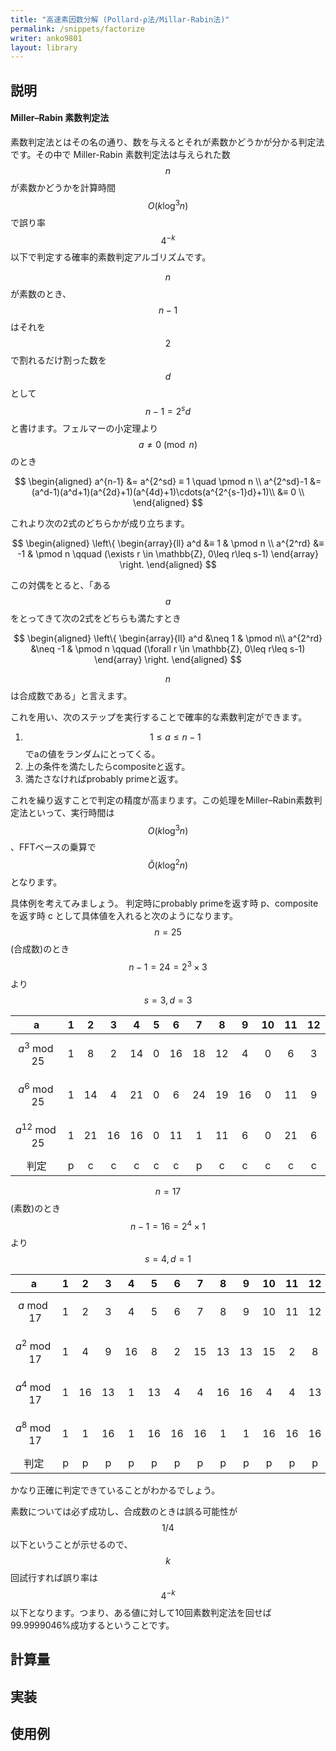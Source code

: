 ```yaml
---
title: "高速素因数分解 (Pollard-ρ法/Millar-Rabin法)"
permalink: /snippets/factorize
writer: anko9801
layout: library
---
```


## 説明

#### Miller–Rabin 素数判定法

素数判定法とはその名の通り、数を与えるとそれが素数かどうかが分かる判定法です。その中で Miller-Rabin 素数判定法は与えられた数 $$n$$ が素数かどうかを計算時間 $$O(k\log^3 n)$$ で誤り率 $$4^{-k}$$ 以下で判定する確率的素数判定アルゴリズムです。

$$n$$ が素数のとき、$$n-1$$ はそれを $$2$$ で割れるだけ割った数を $$d$$ として $$n-1 = 2^sd$$ と書けます。フェルマーの小定理より $$a≠0 \pmod n$$ のとき

$$
\begin{aligned}
a^{n-1} &= a^{2^sd} ≡ 1 \quad \pmod n \\
a^{2^sd}-1 &= (a^d-1)(a^d+1)(a^{2d}+1)(a^{4d}+1)\cdots(a^{2^{s-1}d}+1)\\
&≡ 0 \\
\end{aligned}
$$

これより次の2式のどちらかが成り立ちます。

$$
\begin{aligned}
\left\{
\begin{array}{ll}
a^d &≡ 1 & \pmod n \\
a^{2^rd} &≡ -1 & \pmod n \qquad (\exists r \in \mathbb{Z}, 0\leq r\leq s-1)
\end{array}
\right.
\end{aligned}
$$

この対偶をとると、「ある $$a$$ をとってきて次の2式をどちらも満たすとき

$$
\begin{aligned}
\left\{
\begin{array}{ll}
a^d &\neq 1 & \pmod n\\
a^{2^rd} &\neq -1 & \pmod n \qquad (\forall r \in \mathbb{Z}, 0\leq r\leq s-1)
\end{array}
\right.
\end{aligned}
$$

$$n$$ は合成数である」と言えます。

これを用い、次のステップを実行することで確率的な素数判定ができます。
1. $$1\leq a \leq n-1$$ でaの値をランダムにとってくる。
2. 上の条件を満たしたらcompositeと返す。
3. 満たさなければprobably primeと返す。

これを繰り返すことで判定の精度が高まります。この処理をMiller–Rabin素数判定法といって、実行時間は $$O(k\log^3 n)$$ 、FFTベースの乗算で $$Õ(k\log^2 n)$$ となります。

具体例を考えてみましょう。
判定時にprobably primeを返す時 p、compositeを返す時 c として具体値を入れると次のようになります。
$$n = 25$$ (合成数)のとき
$$n-1 = 24 = 2^3 \times 3$$ より $$s = 3, d = 3$$

| a | 1 | 2 | 3 | 4 | 5 | 6 | 7 | 8 | 9 | 10 | 11 | 12 | 13 | 14 | 15 | 16 | 17 | 18 | 19 | 20 | 21 | 22 | 23 | 24 |
|:-:|:-:|:-:|:-:|:-:|:-:|:-:|:-:|:-:|:-:|:-:|:-:|:-:|:-:|:-:|:-:|:-:|:-:|:-:|:-:|:-:|:-:|:-:|:-:|:-:|
| $$a^3 \bmod 25$$ | 1 | 8 | 2 | 14 | 0 | 16 | 18 | 12 | 4 | 0 | 6 | 3 | 22 | 19 | 0 | 21 | 13 | 7 | 9 | 0 | 11 | 23 | 17 | 24 |
| $$a^6 \bmod 25$$ | 1 | 14 | 4 | 21 | 0 | 6 | 24 | 19 | 16 | 0 | 11 | 9 | 9 | 11 | 0 | 16 | 19 | 24 | 6 | 0 | 21 | 4 | 14 | 1 |
| $$a^{12} \bmod 25$$ | 1 | 21 | 16 | 16 | 0 | 11 | 1 | 11 | 6 | 0 | 21 | 6 | 6 | 21 | 0 | 6 | 11 | 1 | 11 | 0 | 16 | 16 | 21 | 1 |
| 判定 | p | c | c | c | c | c | p | c | c | c | c | c | c | c | c | c | c | p | c | c | c | c | c | p |

$$n = 17$$ (素数)のとき
$$n-1 = 16 = 2^4 \times 1$$ より $$s = 4, d = 1$$

| a | 1 | 2 | 3 | 4 | 5 | 6 | 7 | 8 | 9 | 10 | 11 | 12 | 13 | 14 | 15 | 16 |
|:-:|:-:|:-:|:-:|:-:|:-:|:-:|:-:|:-:|:-:|:-:|:-:|:-:|:-:|:-:|:-:|:-:|
| $$a \bmod 17$$ | 1 | 2 | 3 | 4 | 5 | 6 | 7 | 8 | 9 | 10 | 11 | 12 | 13 | 14 | 15 | 16 |
| $$a^2 \bmod 17$$ | 1 | 4 | 9 | 16 | 8 | 2 | 15 | 13 | 13 | 15 | 2 | 8 | 16 | 9 | 4 | 1 |
| $$a^4 \bmod 17$$ | 1 | 16 | 13 | 1 | 13 | 4 | 4 | 16 | 16 | 4 | 4 | 13 | 1 | 13 | 16 | 1 |
| $$a^8 \bmod 17$$ | 1 | 1 | 16 | 1 | 16 | 16 | 16 | 1 | 1 | 16 | 16 | 16 | 1 | 16 | 1 | 1 |
| 判定 | p | p | p | p | p | p | p | p | p | p | p | p | p | p | p | p |

かなり正確に判定できていることがわかるでしょう。

素数については必ず成功し、合成数のときは誤る可能性が $$1/4$$ 以下ということが示せるので、 $$k$$ 回試行すれば誤り率は $$4^{-k}$$ 以下となります。つまり、ある値に対して10回素数判定法を回せば99.9999046%成功するということです。

## 計算量

## 実装

## 使用例